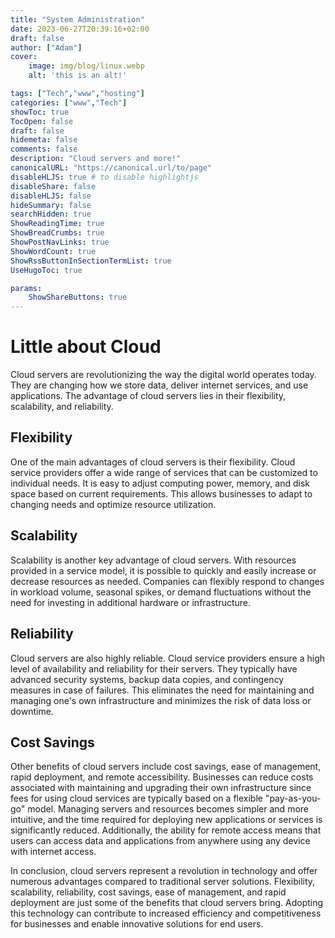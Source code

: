 ```yaml
---
title: "System Administration"
date: 2023-06-27T20:39:16+02:00
draft: false
author: ["Adam"]
cover:
    image: img/blog/linux.webp
    alt: 'this is an alt!'

tags: ["Tech","www","hosting"] 
categories: ["www","Tech"]
showToc: true
TocOpen: false
draft: false
hidemeta: false
comments: false
description: "Cloud servers and more!"
canonicalURL: "https://canonical.url/to/page"
disableHLJS: true # to disable highlightjs
disableShare: false
disableHLJS: false
hideSummary: false
searchHidden: true
ShowReadingTime: true
ShowBreadCrumbs: true
ShowPostNavLinks: true
ShowWordCount: true
ShowRssButtonInSectionTermList: true
UseHugoToc: true

params:
    ShowShareButtons: true
---
```


# Little about Cloud

Cloud servers are revolutionizing the way the digital world operates today. They are changing how we store data, deliver internet services, and use applications. The advantage of cloud servers lies in their flexibility, scalability, and reliability.

## Flexibility

One of the main advantages of cloud servers is their flexibility. Cloud service providers offer a wide range of services that can be customized to individual needs. It is easy to adjust computing power, memory, and disk space based on current requirements. This allows businesses to adapt to changing needs and optimize resource utilization.

## Scalability

Scalability is another key advantage of cloud servers. With resources provided in a service model, it is possible to quickly and easily increase or decrease resources as needed. Companies can flexibly respond to changes in workload volume, seasonal spikes, or demand fluctuations without the need for investing in additional hardware or infrastructure.

## Reliability

Cloud servers are also highly reliable. Cloud service providers ensure a high level of availability and reliability for their servers. They typically have advanced security systems, backup data copies, and contingency measures in case of failures. This eliminates the need for maintaining and managing one's own infrastructure and minimizes the risk of data loss or downtime.

## Cost Savings

Other benefits of cloud servers include cost savings, ease of management, rapid deployment, and remote accessibility. Businesses can reduce costs associated with maintaining and upgrading their own infrastructure since fees for using cloud services are typically based on a flexible "pay-as-you-go" model. Managing servers and resources becomes simpler and more intuitive, and the time required for deploying new applications or services is significantly reduced. Additionally, the ability for remote access means that users can access data and applications from anywhere using any device with internet access.

In conclusion, cloud servers represent a revolution in technology and offer numerous advantages compared to traditional server solutions. Flexibility, scalability, reliability, cost savings, ease of management, and rapid deployment are just some of the benefits that cloud servers bring. Adopting this technology can contribute to increased efficiency and competitiveness for businesses and enable innovative solutions for end users.